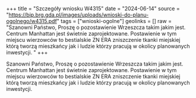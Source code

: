 +++
title = "Szczegóły wniosku W4315"
date = "2024-06-14"
source = "https://bip.brg.gda.pl/images/uploads/wnioski-do-planu-ogolnego/w4315.pdf"
tags = ["wnioski-ogolne"]
geolinks = []
raw = "Szanowni Państwo, Proszę o pozostawienie Wrzeszcza takim jakim jest. Centrum Manhattan jest świetnie zaprojektowane. Postawienie w tym miejscu wierzowców to bestialskie ZN ERA zniszczenie tkanki miejskiej którą tworzą mieszkańcy jak i ludzie którzy pracują w okolicy planowanych inwestycji. "
+++

Szanowni Państwo, Proszę o pozostawienie Wrzeszcza takim jakim jest. Centrum
Manhattan jest świetnie zaprojektowane. Postawienie w tym miejscu wierzowców to bestialskie
ZN ERA
zniszczenie tkanki miejskiej którą tworzą mieszkańcy jak i ludzie którzy pracują w okolicy
planowanych inwestycji.




